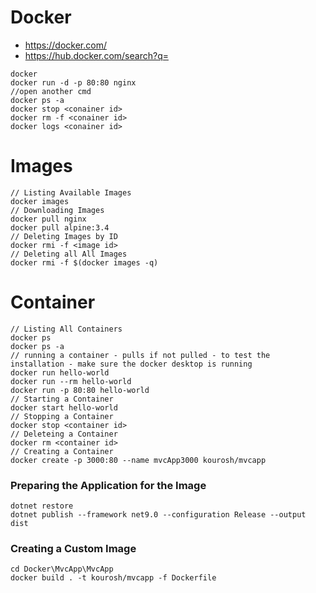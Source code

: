 # Docker

- https://docker.com/
- https://hub.docker.com/search?q=

````
docker
docker run -d -p 80:80 nginx
//open another cmd
docker ps -a
docker stop <conainer id>
docker rm -f <conainer id>
docker logs <conainer id>
````

# Images
````
// Listing Available Images
docker images
// Downloading Images
docker pull nginx
docker pull alpine:3.4
// Deleting Images by ID
docker rmi -f <image id>
// Deleting all All Images
docker rmi -f $(docker images -q)
````
# Container
````
// Listing All Containers
docker ps
docker ps -a
// running a container - pulls if not pulled - to test the installation - make sure the docker desktop is running
docker run hello-world
docker run --rm hello-world
docker run -p 80:80 hello-world
// Starting a Container
docker start hello-world
// Stopping a Container
docker stop <container id>
// Deleteing a Container
docker rm <container id>
// Creating a Container
docker create -p 3000:80 --name mvcApp3000 kourosh/mvcapp
````
### Preparing the Application for the Image
````
dotnet restore
dotnet publish --framework net9.0 --configuration Release --output dist
````
### Creating a Custom Image
````
cd Docker\MvcApp\MvcApp
docker build . -t kourosh/mvcapp -f Dockerfile
````
